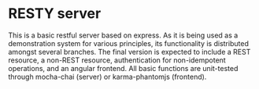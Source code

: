 RESTY server
============

This is a basic restful server based on express.  As it is being used as a demonstration system for various principles, its functionality is distributed amongst several branches.  The final version is expected to include a REST resource, a non-REST resource, authentication for non-idempotent operations, and an angular frontend.  All basic functions are unit-tested through mocha-chai (server) or karma-phantomjs (frontend).
